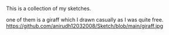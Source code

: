 This is a collection of my sketches.

one of them is a giraff which I drawn casually as I was quite free. 
https://github.com/anirudh12032008/Sketch/blob/main/giraff.jpg
